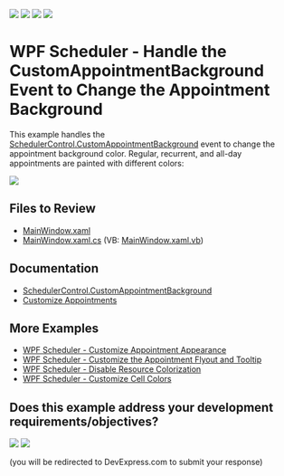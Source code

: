 <!-- default badges list -->
![](https://img.shields.io/endpoint?url=https://codecentral.devexpress.com/api/v1/VersionRange/128655959/21.1.5%2B)
[![](https://img.shields.io/badge/Open_in_DevExpress_Support_Center-FF7200?style=flat-square&logo=DevExpress&logoColor=white)](https://supportcenter.devexpress.com/ticket/details/T584687)
[![](https://img.shields.io/badge/📖_How_to_use_DevExpress_Examples-e9f6fc?style=flat-square)](https://docs.devexpress.com/GeneralInformation/403183)
[![](https://img.shields.io/badge/💬_Leave_Feedback-feecdd?style=flat-square)](#does-this-example-address-your-development-requirementsobjectives)
<!-- default badges end -->

# WPF Scheduler - Handle the CustomAppointmentBackground Event to Change the Appointment Background

This example handles the [SchedulerControl.CustomAppointmentBackground](https://docs.devexpress.com/WPF/DevExpress.Xpf.Scheduling.SchedulerControl.CustomAppointmentBackground) event to change the appointment background color. Regular, recurrent, and all-day appointments are painted with different colors:

![](./media/bebcb0df-bc6b-416b-9974-3091d8fc8910.png)

## Files to Review

* [MainWindow.xaml](./CS/CustomAppointmentBackground/MainWindow.xaml)
* [MainWindow.xaml.cs](./CS/CustomAppointmentBackground/MainWindow.xaml.cs) (VB: [MainWindow.xaml.vb](./VB/CustomAppointmentBackground/MainWindow.xaml.vb))

## Documentation

* [SchedulerControl.CustomAppointmentBackground](https://docs.devexpress.com/WPF/DevExpress.Xpf.Scheduling.SchedulerControl.CustomAppointmentBackground)
* [Customize Appointments](https://docs.devexpress.com/WPF/119867/controls-and-libraries/scheduler/styles-and-templates/visual-appointment)

## More Examples

* [WPF Scheduler - Customize Appointment Appearance](https://github.com/DevExpress-Examples/how-to-customize-the-appointment-appearance-t545892)
* [WPF Scheduler - Customize the Appointment Flyout and Tooltip](https://github.com/DevExpress-Examples/how-to-customize-the-appointment-flyout-t584389)
* [WPF Scheduler - Disable Resource Colorization](https://github.com/DevExpress-Examples/how-to-disable-resource-colorization)
* [WPF Scheduler - Customize Cell Colors](https://github.com/DevExpress-Examples/how-to-set-the-cell-color-using-different-approaches-t604609)
<!-- feedback -->
## Does this example address your development requirements/objectives?

[<img src="https://www.devexpress.com/support/examples/i/yes-button.svg"/>](https://www.devexpress.com/support/examples/survey.xml?utm_source=github&utm_campaign=wpf-scheduler-handle-customappointmentbackground-event-to-change-appointment-background&~~~was_helpful=yes) [<img src="https://www.devexpress.com/support/examples/i/no-button.svg"/>](https://www.devexpress.com/support/examples/survey.xml?utm_source=github&utm_campaign=wpf-scheduler-handle-customappointmentbackground-event-to-change-appointment-background&~~~was_helpful=no)

(you will be redirected to DevExpress.com to submit your response)
<!-- feedback end -->
